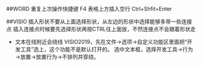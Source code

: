 ##WORD
重复上次操作快捷键 F4
表格上方插入空行 Ctrl+Shfit+Enter

##VISIO
插入形状不要从上面选择形状，从左边的形状中选择能够多带一些连接点
插入连接点时候要先选择形状再按CTRL往上面放，不然连接点不会跟着形状走
* 文本在线附近会绕线
VISIO2019，先在文件→选项→自定义功能区里面把“开发工具”选上，这个功能不是默认打开的。
选中文本框，选择开发工具→行为→放置→放置行为→不排列并穿绕。
